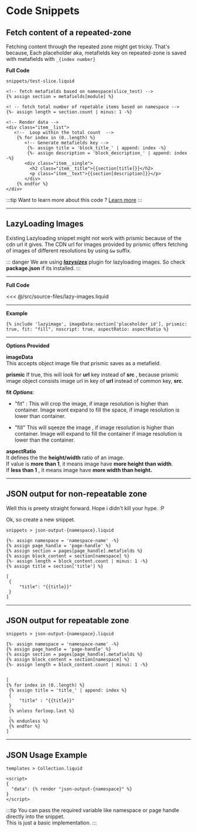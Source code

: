 # Code Snippets

## Fetch content of a repeated-zone

Fetching content through the repeated zone might get tricky. That's because, 
Each placeholder aka, metafields key on repeated-zone is saved with metafields with  ```_{index number}```

 **Full Code**

```
snippets/test-slice.liquid

<!-- fetch metafields based on namespace(slice_test) -->
{% assign section = metafields[module] %} 

<! -- fetch total number of repetable items based on namespace -->
{%- assign length = section.count | minus: 1 -%}

<!-- Render data -->
<div class="item__list">
   <!--  Loop within the total count  -->
    {% for index in (0..length) %}
       <!-- Generate metafields key -->
        {%- assign title = 'block_title_' | append: index -%} 
        {%- assign description = 'block_description_' | append: index -%}
       <div class="item__single">
         <h2 class="item__title">{{section[title]}}</h2> 
         <p class="item__text">{{section[description]}}</p>
       </div>
    {% endfor %}
</div>
```

:::tip 
Want to learn more about this code ? <a href="./code-snippets/fetch-repeated-items.html" class="green-link">Learn more</a>
::: 
<div class="block-space"></div>

---- 

## LazyLoading Images

Existing Lazyloading snippet might not work with prismic because of the cdn url it gives.
The CDN url for images provided by prismic offers fetching of images of different resolutions by using 
```&w``` suffix.

::: danger 
We are using <a href="https://www.npmjs.com/package/lazysizes">***lazysizes***</a> plugin for lazyloading images. So check **package.json** if its installed.
:::

<div class="block-space"></div>

----

**Full Code**

<SourceCode>
<<< @/src/source-files/lazy-images.liquid
</SourceCode>
<div class="block-space"></div>

----

**Example**
```
{% include 'lazyimage', imageData:section['placeholder_id'], prismic: true, fit: "fill", noscript: true, aspectRatio: aspectRatio %}
```

<div class="block-space"></div>

----


**Options Provided**

**imageData**  
This accepts object image file that prismic saves as a metafield.

**prismic**
If true, this will look for **url** key instead of **src** , because prismic image object consists image url in key of **url** instead of common key, **src**. 

**fit**
***Options***: 
- "fit" : 
 This will crop the image, if image resolution is higher than container. 
 Image wont expand to fill the space, if  image resolution is lower than container.

- "fill"
  This will sqeeze the image , if image resolution is higher than container.
  Image will expand to fill the container if image resolution is lower than the container.

**aspectRatio**  
It defines the the **height/width** ratio of an image.   
If value is **more than 1**, it means image have **more height than width**.  
If **less than 1** , it means image have **more width than height.**  

<div class="block-space"></div>

----

<div class="block-space"></div>

## JSON output for non-repeatable zone

Well this is preety straight forward. Hope i didn't kill your hype. :P 

Ok, so create a new snippet. 


```
snippets > json-output-{namespace}.liquid

{%- assign namespace = 'namespace-name' -%}
{% assign page_handle = 'page-handle' %}
{% assign section = pages[page_handle].metafields %}
{% assign block_content = section[namespace] %}
{%- assign length = block_content.count | minus: 1 -%}
{% assign title = section['title'] %}

[
 {
     "title": "{{title}}"
 }
]
```
<div class="block-space"></div>

----

<div class="block-space"></div>


## JSON output for repeatable zone


```
snippets > json-output-{namespace}.liquid

{%- assign namespace = 'namespace-name' -%}
{% assign page_handle = 'page-handle' %}
{% assign section = pages[page_handle].metafields %}
{% assign block_content = section[namespace] %}
{%- assign length = block_content.count | minus: 1 -%}


[
{% for index in (0..length) %}
 {% assign title = 'title_' | append: index %}
 {
     "title" : "{{title}}"
 }
 {% unless forloop.last %}
 ,
 {% endunless %}
 {% endfor %}
]
```

<div class="block-space"></div>

----


## JSON Usage Example 

```
templates > Collection.liquid

<script>
{
  "data": {% render "json-output-{namespace}" %}
}
</script>
```

:::tip 
You can pass the required variable like namespace or page handle directly into the snippet.   
This is just a basic implementation.
:::